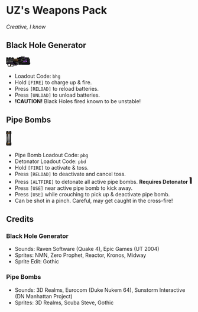 # UZ's Weapons Pack
_Creative, I know_

## Black Hole Generator
![bhg](./sprites/black-hole-generator/BHGPA0.png)

- Loadout Code: `bhg`
- Hold `[FIRE]` to charge up & fire.
- Press `[RELOAD]` to reload batteries.
- Press `[UNLOAD]` to unload batteries.
- **!CAUTION!** Black Holes fired known to be unstable!

## Pipe Bombs
![pipebomb](./sprites/pipe-bombs/PIPPA0.png)

- Pipe Bomb Loadout Code: `pbg`
- Detonator Loadout Code: `pbd`
- Hold `[FIRE]` to activate & toss.
- Press `[RELOAD]` to deactivate and cancel toss.
- Press `[ALTFIRE]` to detonate all active pipe bombs. **Requires Detonator** ![detonator](./sprites/pipe-bombs/PBDPA0.png)
- Press `[USE]` near active pipe bomb to kick away.
- Press `[USE]` while crouching to pick up & deactivate pipe bomb.
- Can be shot in a pinch.  Careful, may get caught in the cross-fire!

## Credits

### Black Hole Generator

- Sounds: Raven Software (Quake 4), Epic Games (UT 2004)
- Sprites: NMN, Zero Prophet, Reactor, Kronos, Midway
- Sprite Edit: Gothic

### Pipe Bombs
- Sounds: 3D Realms, Eurocom (Duke Nukem 64), Sunstorm Interactive (DN Manhattan Project)
- Sprites: 3D Realms, Scuba Steve, Gothic
